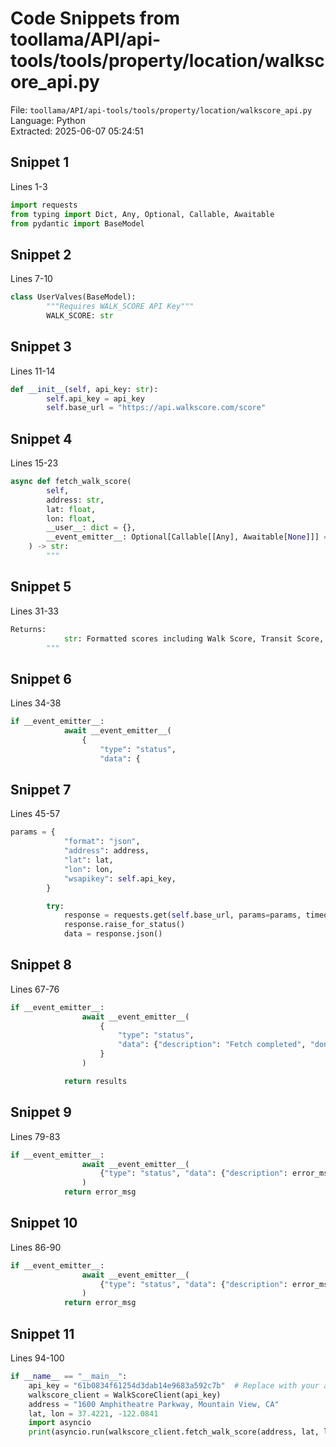# Code Snippets from toollama/API/api-tools/tools/property/location/walkscore_api.py

File: `toollama/API/api-tools/tools/property/location/walkscore_api.py`  
Language: Python  
Extracted: 2025-06-07 05:24:51  

## Snippet 1
Lines 1-3

```Python
import requests
from typing import Dict, Any, Optional, Callable, Awaitable
from pydantic import BaseModel
```

## Snippet 2
Lines 7-10

```Python
class UserValves(BaseModel):
        """Requires WALK_SCORE API Key"""
        WALK_SCORE: str
```

## Snippet 3
Lines 11-14

```Python
def __init__(self, api_key: str):
        self.api_key = api_key
        self.base_url = "https://api.walkscore.com/score"
```

## Snippet 4
Lines 15-23

```Python
async def fetch_walk_score(
        self,
        address: str,
        lat: float,
        lon: float,
        __user__: dict = {},
        __event_emitter__: Optional[Callable[[Any], Awaitable[None]]] = None,
    ) -> str:
        """
```

## Snippet 5
Lines 31-33

```Python
Returns:
            str: Formatted scores including Walk Score, Transit Score, and Bike Score.
        """
```

## Snippet 6
Lines 34-38

```Python
if __event_emitter__:
            await __event_emitter__(
                {
                    "type": "status",
                    "data": {
```

## Snippet 7
Lines 45-57

```Python
params = {
            "format": "json",
            "address": address,
            "lat": lat,
            "lon": lon,
            "wsapikey": self.api_key,
        }

        try:
            response = requests.get(self.base_url, params=params, timeout=15)
            response.raise_for_status()
            data = response.json()
```

## Snippet 8
Lines 67-76

```Python
if __event_emitter__:
                await __event_emitter__(
                    {
                        "type": "status",
                        "data": {"description": "Fetch completed", "done": True},
                    }
                )

            return results
```

## Snippet 9
Lines 79-83

```Python
if __event_emitter__:
                await __event_emitter__(
                    {"type": "status", "data": {"description": error_msg, "done": True}}
                )
            return error_msg
```

## Snippet 10
Lines 86-90

```Python
if __event_emitter__:
                await __event_emitter__(
                    {"type": "status", "data": {"description": error_msg, "done": True}}
                )
            return error_msg
```

## Snippet 11
Lines 94-100

```Python
if __name__ == "__main__":
    api_key = "61b0834f61254d3dab14e9683a592c7b"  # Replace with your actual Walk Score key
    walkscore_client = WalkScoreClient(api_key)
    address = "1600 Amphitheatre Parkway, Mountain View, CA"
    lat, lon = 37.4221, -122.0841
    import asyncio
    print(asyncio.run(walkscore_client.fetch_walk_score(address, lat, lon)))
```

